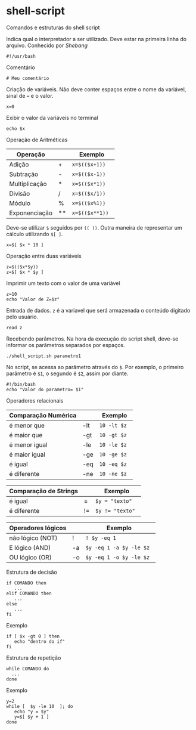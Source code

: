 # shell-script
Comandos e estruturas do shell script


Indica qual o interpretador a ser utilizado. Deve estar na primeira linha do arquivo. Conhecido por *Shebang*
```shell
#!/usr/bash
```

Comentário

```shell
# Meu comentário
```

Criaçāo de variáveis. Não deve conter espaços entre o nome da variável, sinal de ```=``` e o valor.

```shell
x=0
```

Exibir o valor da variáveis no terminal

```shell
echo $x
```

Operação de Aritméticas

| Operação            |    | Exemplo |
|---------------------|----|---------|
| Adição              | +  |   ```x=$(($x+1)) ```      |
| Subtração           | -  |   ```x=$(($x-1)) ```       |
| Multiplicação       | *  |   ```x=$(($x*1)) ```       |
| Divisão             | /  |    ```x=$(($x/1)) ```      |
| Módulo              | %  |    ```x=$(($x%1)) ```      |
| Exponenciação       | ** |    ```x=$(($x**1)) ```      |

Deve-se utilizar ```$``` seguidos por ```(( ))```.
Outra maneira de representar um cálculo utilizando ```$[ ]```.

```shell
x=$[ $x * 10 ] 
```

Operação entre duas variáveis

```shell
z=$(($x*$y))
z=$[ $x * $y ]
```

Imprimir um texto com o valor de uma variável

```shell
z=10
echo "Valor de Z=$z"
```

Entrada de dados. ```z``` é a variavel que será armazenada o conteúdo digitado pelo usuário.

```shell
read z
```

Recebendo parâmetros. Na hora da execução do script shell, deve-se informar os parâmetros separados por espaços.

```shell
./shell_script.sh parametro1
```

No script, se acessa ao parâmetro através do ```$```. Por exemplo, o primeiro parâmetro é ```$1```, o segundo é ```$2```, assim por diante.

```shell
#!/bin/bash
echo "Valor do parametro= $1"
```
Operadores relacionais

| Comparação Numérica |     | Exemplo |
|---------------------|-----|---------|
| é menor que         | -lt |  ``` 10 -lt $z  ```    |
| é maior que         | -gt |  ``` 10 -gt $z  ```      |
| é menor igual       | -le |  ``` 10 -le $z  ```       |
| é maior igual       | -ge |  ``` 10 -ge $z  ```       |
| é igual             | -eq |  ``` 10 -eq $z  ```       |
| é diferente         | -ne |  ``` 10 -ne $z  ```       |

| Comparação de Strings |     | Exemplo |
|-----------------------|-----|---------|
| é igual               | = |  ``` $y = "texto"  ```    |
| é diferente           | != |  ``` $y != "texto"  ```      |

| Operadores lógicos    |     | Exemplo |
|-----------------------|-----|---------|
| não lógico (NOT)       | ! |  ``` ! $y -eq 1   ```    |
| E   lógico (AND)       | -a |  ``` $y -eq 1 -a $y -le $z  ```      |
| OU   lógico  (OR)      | -o |  ``` $y -eq 1 -o $y -le $z  ```      |


Estrutura de decisão

```shell
if COMANDO then
   ...
elif COMANDO then
   ...
else
   ...
fi
```

Exemplo

```shell
if [ $x -gt 0 ] then
   echo "dentro do if"
fi
```

Estrutura de repetição

```shell
while COMANDO do
  ...
done
```

Exemplo

```shell
y=2
while [  $y -le 10  ]; do
   echo "y = $y"
   y=$[ $y + 1 ]
done
```
